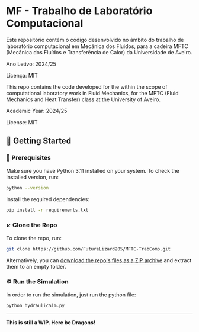 # MF - Trabalho de Laboratório Computacional

Este repositório contém o código desenvolvido no âmbito do trabalho de laboratório computacional em Mecânica dos Fluidos, para a cadeira MFTC (Mecânica dos Fluídos e Transferência de Calor) da Universidade de Aveiro.

Ano Letivo: 2024/25

Licença: MIT

This repo contains the code developed for the within the scope of computational laboratory work in Fluid Mechanics, for the MFTC (Fluid Mechanics and Heat Transfer) class at the University of Aveiro.

Academic Year: 2024/25

License: MIT

## 🚀 Getting Started
### 🔧 Prerequisites

Make sure you have Python 3.11 installed on your system. To check the installed version, run:

```bash
python --version
```

Install the required dependencies:

```bash
pip install -r requirements.txt
```

### ↙️ Clone the Repo

To clone the repo, run:

```bash
git clone https://github.com/FutureLizard205/MFTC-TrabComp.git
```

Alternatively, you can [download the repo's files as a ZIP archive](https://github.com/FutureLizard205/MFTC-TrabComp/archive/refs/heads/main.zip) and extract them to an empty folder.

### ⚙️ Run the Simulation

In order to run the simulation, just run the python file:

```bash
python hydraulicSim.py
```

---
<b>This is still a WIP. Here be Dragons!